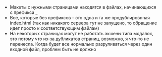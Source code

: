 * Макеты с нужными страницами находятся в файлах, начинающихся с префикса _
* Все, которые без префиксов - это одна и та же продублировнная index.html (так как никакого сервера тут не запущено, то обращение идет просто к соответствующим файлам)
* На некоторых страницах могут не работать экшены типа модалок, это потому что из-за дубликатов страниц, возможно, я что-то не перенесла. Когда будет все нормально разруливаться через один входной файл, проблем быть не должно

